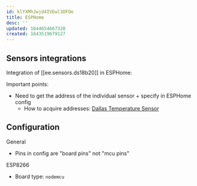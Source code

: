 ```yaml
---
id: klYXMhJwjd4IVEwl3OFOe
title: ESPHome
desc: ''
updated: 1644654667320
created: 1643519679127
---
```



## Sensors integrations

Integration of [[ee.sensors.ds18b20]] in ESPHome:

Important points:

- Need to get the address of the individual sensor + specify in ESPHome config
  - How to acquire addresses: [Dallas Temperature Sensor](https://esphome.io/components/sensor/dallas.html#dallas-getting-ids)

## Configuration

General

- Pins in config are "board pins" not "mcu pins"

ESP8266

- Board type: `nodemcu`
